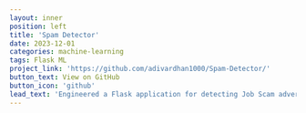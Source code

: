 ```yaml
---
layout: inner
position: left
title: 'Spam Detector'
date: 2023-12-01
categories: machine-learning
tags: Flask ML
project_link: 'https://github.com/adivardhan1000/Spam-Detector/'
button_text: View on GitHub
button_icon: 'github'
lead_text: 'Engineered a Flask application for detecting Job Scam advertisements, coupled with a comparative analysis of ML training methods.'
---
```

